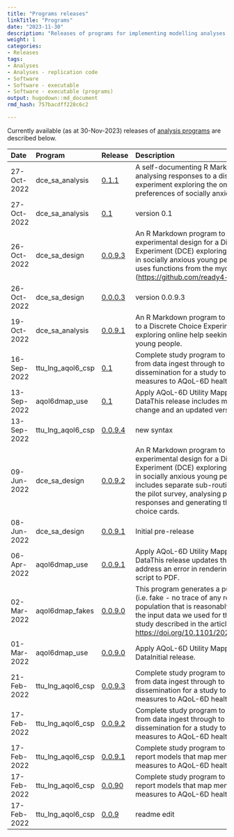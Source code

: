```yaml
---
title: "Programs releases"
linkTitle: "Programs"
date: "2023-11-30"
description: "Releases of programs for implementing modelling analyses."
weight: 1
categories: 
- Releases
tags: 
- Analyses
- Analyses - replication code
- Software
- Software - executable 
- Software - executable (programs)
output: hugodown::md_document
rmd_hash: 757bacdff228c6c2

---
```


Currently available (as at 30-Nov-2023) releases of [analysis programs](/docs/model/analyses/replication-code/) are described below.

<html>


<body>






<div id="header">




</div>


<table class="table table-hover table-condensed" style="margin-left: auto; margin-right: auto;">
<thead>
<tr>
<th style="text-align:left;">
Date
</th>
<th style="text-align:left;">
Program
</th>
<th style="text-align:left;">
Release
</th>
<th style="text-align:left;">
Description
</th>
</tr>
</thead>
<tbody>
<tr>
<td style="text-align:left;">
27-Oct-2022
</td>
<td style="text-align:left;">
dce_sa_analysis
</td>
<td style="text-align:left;">
<a href="https://github.com/ready4-dev/dce_sa_analysis/releases/tag/v0.1.1" style="     ">0.1.1</a>
</td>
<td style="text-align:left;">
A self-documenting R Markdown program for analysing responses to a
discrete choice experiment exploring the online help-seeking preferences
of socially anxious young people.
</td>
</tr>
<tr>
<td style="text-align:left;">
27-Oct-2022
</td>
<td style="text-align:left;">
dce_sa_analysis
</td>
<td style="text-align:left;">
<a href="https://github.com/ready4-dev/dce_sa_analysis/releases/tag/v0.1" style="     ">0.1</a>
</td>
<td style="text-align:left;">
version 0.1
</td>
</tr>
<tr>
<td style="text-align:left;">
26-Oct-2022
</td>
<td style="text-align:left;">
dce_sa_design
</td>
<td style="text-align:left;">
<a href="https://github.com/ready4-dev/dce_sa_design/releases/tag/v0.0.9.3" style="     ">0.0.9.3</a>
</td>
<td style="text-align:left;">
An R Markdown program to create the experimental design for a Discrete
Choice Experiment (DCE) exploring online help seeking in socially
anxious young people.This release uses functions from the mychoice R
package (<a href="https://github.com/ready4-dev/mychoice" class="uri">https://github.com/ready4-dev/mychoice</a>).
</td>
</tr>
<tr>
<td style="text-align:left;">
26-Oct-2022
</td>
<td style="text-align:left;">
dce_sa_design
</td>
<td style="text-align:left;">
<a href="https://github.com/ready4-dev/dce_sa_design/releases/tag/v0.0.0.3" style="     ">0.0.0.3</a>
</td>
<td style="text-align:left;">
version 0.0.9.3
</td>
</tr>
<tr>
<td style="text-align:left;">
19-Oct-2022
</td>
<td style="text-align:left;">
dce_sa_analysis
</td>
<td style="text-align:left;">
<a href="https://github.com/ready4-dev/dce_sa_analysis/releases/tag/v0.0.9.1" style="     ">0.0.9.1</a>
</td>
<td style="text-align:left;">
An R Markdown program to analyse responses to a Discrete Choice
Experiment (DCE) survey exploring online help seeking in socially
anxious young people.
</td>
</tr>
<tr>
<td style="text-align:left;">
16-Sep-2022
</td>
<td style="text-align:left;">
ttu_lng_aqol6_csp
</td>
<td style="text-align:left;">
<a href="https://github.com/ready4-dev/ttu_lng_aqol6_csp/releases/tag/v0.1" style="     ">0.1</a>
</td>
<td style="text-align:left;">
Complete study program to reproduce all steps from data ingest through
to results dissemination for a study to map mental health measures to
AQoL-6D health utility.
</td>
</tr>
<tr>
<td style="text-align:left;">
13-Sep-2022
</td>
<td style="text-align:left;">
aqol6dmap_use
</td>
<td style="text-align:left;">
<a href="https://github.com/ready4-dev/aqol6dmap_use/releases/tag/v0.1" style="     ">0.1</a>
</td>
<td style="text-align:left;">
Apply AQoL-6D Utility Mapping Models To New DataThis release includes
minor formatting change and an updated version number.
</td>
</tr>
<tr>
<td style="text-align:left;">
13-Sep-2022
</td>
<td style="text-align:left;">
ttu_lng_aqol6_csp
</td>
<td style="text-align:left;">
<a href="https://github.com/ready4-dev/ttu_lng_aqol6_csp/releases/tag/v0.0.9.4" style="     ">0.0.9.4</a>
</td>
<td style="text-align:left;">
new syntax
</td>
</tr>
<tr>
<td style="text-align:left;">
09-Jun-2022
</td>
<td style="text-align:left;">
dce_sa_design
</td>
<td style="text-align:left;">
<a href="https://github.com/ready4-dev/dce_sa_design/releases/tag/v0.0.9.2" style="     ">0.0.9.2</a>
</td>
<td style="text-align:left;">
An R Markdown program to create the experimental design for a Discrete
Choice Experiment (DCE) exploring online help seeking in socially
anxious young people.This update includes separate sub-routines for
designing the pilot survey, analysing pilot survey responses and
generating the final survey choice cards.
</td>
</tr>
<tr>
<td style="text-align:left;">
08-Jun-2022
</td>
<td style="text-align:left;">
dce_sa_design
</td>
<td style="text-align:left;">
<a href="https://github.com/ready4-dev/dce_sa_design/releases/tag/v0.0.9.1" style="     ">0.0.9.1</a>
</td>
<td style="text-align:left;">
Initial pre-release
</td>
</tr>
<tr>
<td style="text-align:left;">
06-Apr-2022
</td>
<td style="text-align:left;">
aqol6dmap_use
</td>
<td style="text-align:left;">
<a href="https://github.com/ready4-dev/aqol6dmap_use/releases/tag/v0.0.9.1" style="     ">0.0.9.1</a>
</td>
<td style="text-align:left;">
Apply AQoL-6D Utility Mapping Models To New DataThis release updates the
.lua filters to address an error in rendering the RMarkdown script to
PDF.
</td>
</tr>
<tr>
<td style="text-align:left;">
02-Mar-2022
</td>
<td style="text-align:left;">
aqol6dmap_fakes
</td>
<td style="text-align:left;">
<a href="https://github.com/ready4-dev/aqol6dmap_fakes/releases/tag/v0.0.9.0" style="     ">0.0.9.0</a>
</td>
<td style="text-align:left;">
This program generates a purely synthetic (i.e. fake - no trace of any
real records) population that is reasonably representative of the input
data we used for the utility mapping study described in the article <a href="https://doi.org/10.1101/2021.07.07.21260129" class="uri">https://doi.org/10.1101/2021.07.07.21260129</a>.
</td>
</tr>
<tr>
<td style="text-align:left;">
01-Mar-2022
</td>
<td style="text-align:left;">
aqol6dmap_use
</td>
<td style="text-align:left;">
<a href="https://github.com/ready4-dev/aqol6dmap_use/releases/tag/v0.0.9.0" style="     ">0.0.9.0</a>
</td>
<td style="text-align:left;">
Apply AQoL-6D Utility Mapping Models To New DataInitial release.
</td>
</tr>
<tr>
<td style="text-align:left;">
21-Feb-2022
</td>
<td style="text-align:left;">
ttu_lng_aqol6_csp
</td>
<td style="text-align:left;">
<a href="https://github.com/ready4-dev/ttu_lng_aqol6_csp/releases/tag/v0.0.9.3" style="     ">0.0.9.3</a>
</td>
<td style="text-align:left;">
Complete study program to reproduce all steps from data ingest through
to results dissemination for a study to map mental health measures to
AQoL-6D health utility.
</td>
</tr>
<tr>
<td style="text-align:left;">
17-Feb-2022
</td>
<td style="text-align:left;">
ttu_lng_aqol6_csp
</td>
<td style="text-align:left;">
<a href="https://github.com/ready4-dev/ttu_lng_aqol6_csp/releases/tag/v0.0.9.2" style="     ">0.0.9.2</a>
</td>
<td style="text-align:left;">
Complete study program to reproduce all steps from data ingest through
to results dissemination for a study to map mental health measures to
AQoL-6D health utility
</td>
</tr>
<tr>
<td style="text-align:left;">
17-Feb-2022
</td>
<td style="text-align:left;">
ttu_lng_aqol6_csp
</td>
<td style="text-align:left;">
<a href="https://github.com/ready4-dev/ttu_lng_aqol6_csp/releases/tag/v0.0.9.1" style="     ">0.0.9.1</a>
</td>
<td style="text-align:left;">
Complete study program to develop, share and report models that map
mental health outcome measures to AQoL-6D health utility.
</td>
</tr>
<tr>
<td style="text-align:left;">
17-Feb-2022
</td>
<td style="text-align:left;">
ttu_lng_aqol6_csp
</td>
<td style="text-align:left;">
<a href="https://github.com/ready4-dev/ttu_lng_aqol6_csp/releases/tag/v0.0.90" style="     ">0.0.90</a>
</td>
<td style="text-align:left;">
Complete study program to develop, share and report models that map
mental health outcome measures to AQoL-6D health utility.
</td>
</tr>
<tr>
<td style="text-align:left;">
17-Feb-2022
</td>
<td style="text-align:left;">
ttu_lng_aqol6_csp
</td>
<td style="text-align:left;">
<a href="https://github.com/ready4-dev/ttu_lng_aqol6_csp/releases/tag/v0.0.9" style="     ">0.0.9</a>
</td>
<td style="text-align:left;">
readme edit
</td>
</tr>
</tbody>
</table>





<script>

// add bootstrap table styles to pandoc tables
function bootstrapStylePandocTables() {
  $('tr.odd').parent('tbody').parent('table').addClass('table table-condensed');
}
$(document).ready(function () {
  bootstrapStylePandocTables();
});


</script>

<!-- tabsets -->

<script>
$(document).ready(function () {
  window.buildTabsets("TOC");
});

$(document).ready(function () {
  $('.tabset-dropdown > .nav-tabs > li').click(function () {
    $(this).parent().toggleClass('nav-tabs-open');
  });
});
</script>

<!-- code folding -->


<!-- dynamically load mathjax for compatibility with self-contained -->
<script>
  (function () {
    var script = document.createElement("script");
    script.type = "text/javascript";
    script.src  = "https://mathjax.rstudio.com/latest/MathJax.js?config=TeX-AMS-MML_HTMLorMML";
    document.getElementsByTagName("head")[0].appendChild(script);
  })();
</script>

</body>
</html>

